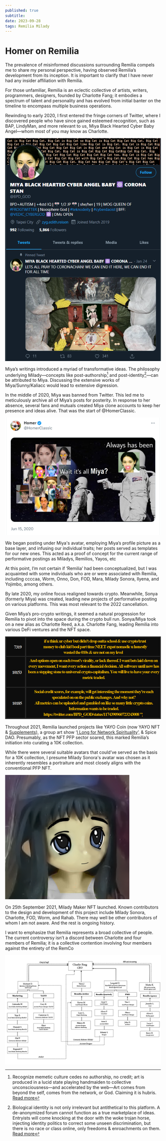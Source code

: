```yaml
---
published: true
subtitle: 
date: 2023-09-28
tags: Remilia Milady
---
```


# Homer on Remilia

The prevalence of misinformed discussions surrounding Remilia compels me to share my personal perspective, having observed Remilia’s development from its inception. It is important to clarify that I have never had any insider affiliation with Remilia.

For those unfamiliar, Remilia is an eclectic collective of artists, writers, programmers, designers, founded by Charlotte Fang; it embodies a spectrum of talent and personality and has evolved from initial banter on the timeline to encompass multiple business operations.

Rewinding to early 2020, I first entered the fringe corners of Twitter, where I discovered people who have since gained esteemed recognition, such as BAP, LindyMan, and more relevant to us, Miya Black Hearted Cyber Baby Angel—whom most of you may know as Charlotte.

![bpd-god-2020](/images/bpd-god-2020.png)

Miya’s writings introduced a myriad of transformative ideas. The philosophy underlying Milady—concepts like post-authorship[^1] and post-identity[^2]—can be attributed to Miya. Discussing the extensive works of Miya/Sunny/Kaliacc would lead to extensive digression.

In the middle of 2020, Miya was banned from Twitter. This led me to meticulously archive all of Miya’s posts for posterity. In response to her absence, several fans and mutuals created Miya clone accounts to keep her presence and ideas alive. That was the start of @HomerClassic.

![miya-pfp](/images/miya-pfp.png)

We began posting under Miya's avatar, employing Miya’s profile picture as a base layer, and infusing our individual traits; her posts served as templates for our new ones. This acted as a proof of concept for the current range of performative postings as Miladys, Remilios, Yayos, etc

At this point, I’m not certain if ‘Remilia’ had been conceptualized, but I was acquainted with some individuals who are or were associated with Remilia, including ccccaa, Worm, Onno, Don, FOD, Mara, Milady Sonora, llyena, and Yojimbo, among others.

By late 2020, my online focus realigned towards crypto. Meanwhile, Sonya (formerly Miya) was created, leading new projects of performative posting on various platforms. This was most relevant to the 2022 cancellation.

Given Miya’s pro-crypto writings, it seemed a natural progression for Remilia to pivot into the space during the crypto bull run. Sonya/Miya took on a new alias as Charlotte Reed, a.k.a. Charlotte Fang, leading Remilia into various DeFi ventures and the NFT space.

![miya-on-crypto](/images/miya-on-crypto.png)

Throughout 2021, Remilia launched projects like YAYO Coin (now YAYO NFT & [Supplements](https://yayo.supply/STRENGTH)), a group art show ‘[I Long for Network Spirituality](https://ilongfornetworkspirituality.net/)’, & Spice DAO. Presumably, as the NFT PFP sector soared, this marked Remilia’s initiation into curating a 10K collection.

While there were several suitable avatars that could’ve served as the basis for a 10K collection, I presume Milady Sonora's avatar was chosen as it inherently resembles a portraiture and most closely aligns with the conventional PFP NFT.

![milady-sonora](/images/milady-sonora.png)

On 25th September 2021, Milady Maker NFT launched. Known contributors to the design and development of this project include Milady Sonora, Charlotte, FOD, Worm, and Rahab. There may well be other contributors of whom I am not aware. And the rest is ongoing history.

I want to emphasize that Remilia represents a broad collective of people. The current controversy isn’t a discord between Charlotte and four members of Remilia; it is a collective contention involving four members against the entirety of the RemCo

![remilia-hierarchy](/images/remilia-hierarchy.png)

[^1]: Recognize memetic culture cedes no authorship, no credit; art is produced in a lucid state playing handmaiden to collective unconsciousness—and accelerated by the web—Art comes from beyond the self, comes from the network, or God. Claiming it is hubris. [Read more](https://goldenlight.mirror.xyz/z6ZQoRMiL07IQrOoxgyZC_IMwMWw4sWmigcnI4raLMg)
[^2]: Biological identity is not only irrelevant but antithetical to this platform. A de-anonymized forum cannot function as a true marketplace of ideas. Entryists will come knocking at the door with the woke trojan horse, injecting identity politics to correct some unseen discrimination, but there is no race or class online, only freedoms & enroachments on them. [Read more](https://goldenlight.mirror.xyz/9pS7CrQXojNy19zfP8bNW_zKh46VBvpD--IRWei4kas)